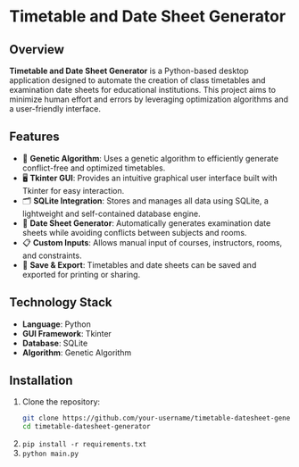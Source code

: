 # Timetable and Date Sheet Generator

## Overview

**Timetable and Date Sheet Generator** is a Python-based desktop application designed to automate the creation of class timetables and examination date sheets for educational institutions. This project aims to minimize human effort and errors by leveraging optimization algorithms and a user-friendly interface.

## Features

- 🧠 **Genetic Algorithm**: Uses a genetic algorithm to efficiently generate conflict-free and optimized timetables.
- 🖥️ **Tkinter GUI**: Provides an intuitive graphical user interface built with Tkinter for easy interaction.
- 🗂️ **SQLite Integration**: Stores and manages all data using SQLite, a lightweight and self-contained database engine.
- 📅 **Date Sheet Generator**: Automatically generates examination date sheets while avoiding conflicts between subjects and rooms.
- 📋 **Custom Inputs**: Allows manual input of courses, instructors, rooms, and constraints.
- 💾 **Save & Export**: Timetables and date sheets can be saved and exported for printing or sharing.

## Technology Stack

- **Language**: Python
- **GUI Framework**: Tkinter
- **Database**: SQLite
- **Algorithm**: Genetic Algorithm

## Installation

1. Clone the repository:
   ```bash
   git clone https://github.com/your-username/timetable-datesheet-generator.git
   cd timetable-datesheet-generator
   ```
2. `pip install -r requirements.txt`
3. `python main.py` 
